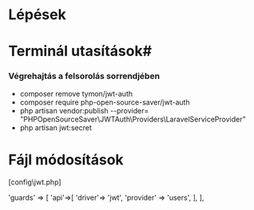 # Lépések #

# Terminál utasítások#
### Végrehajtás a felsorolás sorrendjében ###
 - composer remove tymon/jwt-auth
 - composer require php-open-source-saver/jwt-auth
 - php artisan vendor:publish --provider=  ”PHPOpenSourceSaver\JWTAuth\Providers\LaravelServiceProvider”
 - php artisan jwt:secret

# Fájl módosítások #

[config\jwt.php]

'guards' => [
        'api'=>[
            'driver'=> 'jwt',
            'provider' => 'users',
        ],
    ],


